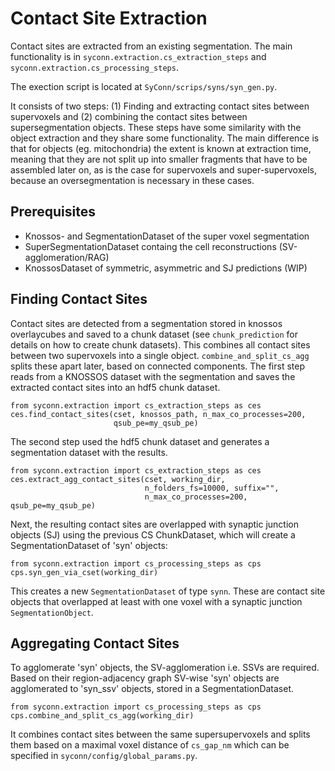 # Contact Site Extraction
Contact sites are extracted from an existing segmentation. The main functionality is in
`syconn.extraction.cs_extraction_steps` and `syconn.extraction.cs_processing_steps`.

The exection script is located at `SyConn/scrips/syns/syn_gen.py`.

It consists of two steps: (1) Finding and extracting contact sites between supervoxels and (2)
 combining the contact sites between supersegmentation objects. These steps have some similarity
  with the object extraction and they share some functionality. The main difference is that for objects
  (eg. mitochondria) the extent is known at extraction time, meaning that they are not split up into
  smaller fragments that have to be assembled later on, as is the case for supervoxels and super-supervoxels,
  because an oversegmentation is necessary in these cases.

## Prerequisites
* Knossos- and SegmentationDataset of the super voxel segmentation
* SuperSegmentationDataset containg the cell reconstructions (SV-agglomeration/RAG)
* KnossosDataset of symmetric, asymmetric and SJ predictions (WIP)

## Finding Contact Sites

Contact sites are detected from a segmentation stored in knossos overlaycubes and saved to a chunk dataset (see `chunk_prediction` for details on how to create chunk datasets).
This combines all contact sites between two supervoxels into a single object. `combine_and_split_cs_agg` splits these apart later, based on connected components.
The first step reads from a KNOSSOS dataset with the segmentation and saves the extracted contact sites into an hdf5 chunk dataset.

    from syconn.extraction import cs_extraction_steps as ces
    ces.find_contact_sites(cset, knossos_path, n_max_co_processes=200,
                           qsub_pe=my_qsub_pe)

The second step used the hdf5 chunk dataset and generates a segmentation dataset with the results.

    from syconn.extraction import cs_extraction_steps as ces
    ces.extract_agg_contact_sites(cset, working_dir,
                                  n_folders_fs=10000, suffix="",
                                  n_max_co_processes=200, qsub_pe=my_qsub_pe)

Next, the resulting contact sites are overlapped with synaptic
 junction objects (SJ) using the previous CS ChunkDataset, which will create
 a SegmentationDataset of 'syn' objects:

    from syconn.extraction import cs_processing_steps as cps
    cps.syn_gen_via_cset(working_dir)

This creates a new `SegmentationDataset` of type `synn`. These are contact site objects that overlapped at least with one voxel with a synaptic junction `SegmentationObject`.

## Aggregating Contact Sites
To agglomerate 'syn' objects, the SV-agglomeration i.e. SSVs are required. Based on their region-adjacency graph SV-wise 'syn' objects
are agglomerated to 'syn_ssv' objects, stored in a SegmentationDataset.

    from syconn.extraction import cs_processing_steps as cps
    cps.combine_and_split_cs_agg(working_dir)

It combines contact sites between the same supersupervoxels and splits them based on a
maximal voxel distance of `cs_gap_nm` which can be specified in `syconn/config/global_params.py`.




